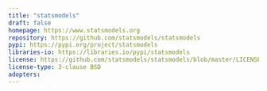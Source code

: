 ```yaml
---
title: "statsmodels"
draft: false
homepage: https://www.statsmodels.org
repository: https://github.com/statsmodels/statsmodels
pypi: https://pypi.org/project/statsmodels
libraries-io: https://libraries.io/pypi/statsmodels
license: https://github.com/statsmodels/statsmodels/blob/master/LICENSE.txt
license-type: 3-clause BSD
adopters:
---
```

